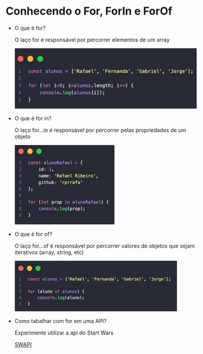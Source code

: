 # Conhecendo o For, ForIn e ForOf

- O que é for?
    
    O laço for é responsável por percorrer elementos de um array
    
    ![Untitled](Conhecendo%20o%20For,%20ForIn%20e%20ForOf%201a59e8f4a11a42988e6969ec660e8266/Untitled.png)
    
- O que é for in?
    
    O laço for…in é responsável por percorrer pelas propriedades de um objeto
    
    ![Untitled](Conhecendo%20o%20For,%20ForIn%20e%20ForOf%201a59e8f4a11a42988e6969ec660e8266/Untitled%201.png)
    
- O que é for of?
    
    O laço for…of é responsável por percorrer valores de objetos que sejam iterativos (array, string, etc)
    
    ![Untitled](Conhecendo%20o%20For,%20ForIn%20e%20ForOf%201a59e8f4a11a42988e6969ec660e8266/Untitled%202.png)
    
- Como tabalhar com for em uma API?
    
    Experimente utilizar a api do Start Wars
    
    [SWAPI](https://swapi.dev/documentation)
